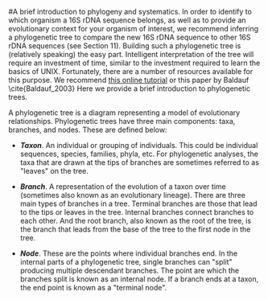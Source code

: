 #A brief introduction to phylogeny and systematics.
In order to identify to which organism a 16S rDNA sequence belongs, as well as to provide an evolutionary context for your organism of interest, we recommend inferring a phylogenetic tree to compare the new 16S rDNA sequence to other 16S rDNA sequences (see Section 11). Building such a phylogenetic tree is (relatively speaking) the easy part. Intelligent interpretation of the tree will require an investment of time, similar to the investment required to learn the basics of UNIX. Fortunately, there are a number of resources available for this purpose. We recommend [this online tutorial](http://evolution.berkeley.edu/evolibrary/article/phylogenetics_02) or this paper by Baldauf \cite{Baldauf_2003} Here we provide a brief introduction to phylogenetic trees.

A phylogenetic tree is a diagram representing a model of evolutionary relationships.  Phylogenetic trees have three main components: taxa, branches, and nodes. These are defined below:

* ***Taxon***. An individual or grouping of individuals. This could be individual sequences, species, families, phyla, etc. For phylogenetic analyses, the taxa that are drawn at the tips of branches are sometimes referred to as "leaves" on the tree. 

* ***Branch***.  A representation of the evolution of a taxon over time (sometimes also known as an evolutionary lineage). There are three main types of branches in a tree. Terminal branches are those that lead to the tips or leaves in the tree. Internal branches connect branches to each other. And the root branch, also known as the root of the tree, is the branch that leads from the base of the tree to the first node in the tree. 

* ***Node***. These are the points where individual branches end. In the internal parts of a phylogenetic tree, single branches can "split" producing multiple descendant branches. The point are which the branches split is known as an internal node. If a branch ends at a taxon, the end point is known as a "terminal node". 


